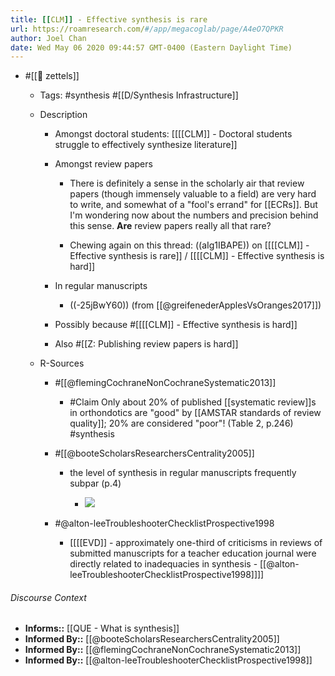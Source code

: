 ```yaml
---
title: [[CLM]] - Effective synthesis is rare
url: https://roamresearch.com/#/app/megacoglab/page/A4eO7QPKR
author: Joel Chan
date: Wed May 06 2020 09:44:57 GMT-0400 (Eastern Daylight Time)
---
```


- #[[🌲 zettels]]

    - Tags: #synthesis #[[D/Synthesis Infrastructure]]

    - Description

        - Amongst doctoral students: [[[[CLM]] - Doctoral students struggle to effectively synthesize literature]]

        - Amongst review papers

            - There is definitely a sense in the scholarly air that review papers (though immensely valuable to a field) are very hard to write, and somewhat of a "fool's errand" for [[ECRs]]. But I'm wondering now about the numbers and precision behind this sense. __Are__ review papers really all that rare?

            - Chewing again on this thread: ((aIg1IBAPE)) on [[[[CLM]] - Effective synthesis is rare]] / [[[[CLM]] - Effective synthesis is hard]]

        - In regular manuscripts

            - ((-25jBwY60)) (from [[@greifenederApplesVsOranges2017]])

        - Possibly because #[[[[CLM]] - Effective synthesis is hard]]

        - Also #[[Z: Publishing review papers is hard]]

    - R-Sources

        - #[[@flemingCochraneNonCochraneSystematic2013]]

            - #Claim Only about 20% of published [[systematic review]]s in orthondotics are "good" by [[AMSTAR standards of review quality]]; 20% are considered "poor"! (Table 2, p.246) #synthesis

        - #[[@booteScholarsResearchersCentrality2005]]

            - the level of synthesis in regular manuscripts frequently subpar (p.4)

                - ![](https://firebasestorage.googleapis.com/v0/b/firescript-577a2.appspot.com/o/imgs%2Fapp%2Fmegacoglab%2FNbJN82GKeI.png?alt=media&token=94bb3cf6-b064-4fe9-a64b-7b03468bd692)

        - #@alton-leeTroubleshooterChecklistProspective1998

            - [[[[EVD]] - approximately one-third of criticisms in reviews of submitted manuscripts for a teacher education journal were directly related to inadequacies in synthesis - [[@alton-leeTroubleshooterChecklistProspective1998]]]]

###### Discourse Context

- **Informs::** [[QUE - What is synthesis]]
- **Informed By::** [[@booteScholarsResearchersCentrality2005]]
- **Informed By::** [[@flemingCochraneNonCochraneSystematic2013]]
- **Informed By::** [[@alton-leeTroubleshooterChecklistProspective1998]]
